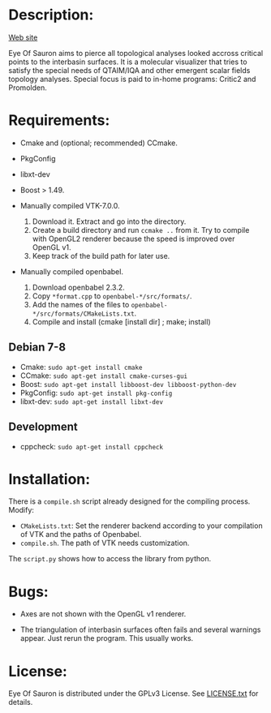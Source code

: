
Description:
============
[Web site](https://ddanieru.github.io/eyeofsauron/)

Eye Of Sauron aims to pierce all topological analyses looked accross critical
points to the interbasin surfaces.
It is a molecular visualizer that tries to satisfy the special needs of QTAIM/IQA 
and other emergent scalar fields topology analyses.
Special focus is paid to in-home programs: Critic2 and Promolden.


Requirements:
============

* Cmake and (optional; recommended) CCmake.
* PkgConfig
* libxt-dev
* Boost > 1.49.
* Manually compiled VTK-7.0.0.
  1. Download it. Extract and go into the directory.
  2. Create a build directory and run `ccmake ..` from it.
     Try to compile with OpenGL2 renderer because the
     speed is improved over OpenGL v1.
  3. Keep track of the build path for later use.

* Manually compiled openbabel.
  1. Download openbabel 2.3.2.
  2. Copy `*format.cpp` to `openbabel-*/src/formats/`. 
  3. Add the names of the files to `openbabel-*/src/formats/CMakeLists.txt`.
  4. Compile and install (cmake [install dir] ; make; install)

Debian 7-8
-----------

* Cmake: `sudo apt-get install cmake`
* CCmake: `sudo apt-get install cmake-curses-gui`
* Boost: `sudo apt-get install libboost-dev libboost-python-dev`
* PkgConfig: `sudo apt-get install pkg-config`
* libxt-dev: `sudo apt-get install libxt-dev`

Development
-----------

* cppcheck: `sudo apt-get install cppcheck`


Installation:
==============

There is a `compile.sh` script already designed for the compiling process.
Modify:
* `CMakeLists.txt`: Set the renderer backend according to your compilation of VTK
  and the paths of Openbabel.
* `compile.sh`. The path of VTK needs customization.

The `script.py` shows how to access the library from python.

Bugs:
=====

* Axes are not shown with the OpenGL v1 renderer.

* The triangulation of interbasin surfaces often fails and several warnings
  appear. Just rerun the program. This usually works.

License:
========

Eye Of Sauron is distributed under the GPLv3 License.
See [LICENSE.txt][] for details.

[LICENSE.txt]: LICENSE.txt
